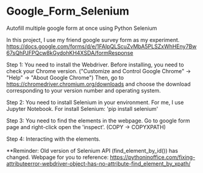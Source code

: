 # Google_Form_Selenium
Autofill multiple google form at once using Python Selenium

In this project, I use my friend google survey form as my experiment.
https://docs.google.com/forms/d/e/1FAIpQLScuZvMbA5PLSZxWhHEny7Bw67sQhPJFPQcw8kGydohKH4XSDA/formResponse

Step 1: You need to install the Webdriver. Before installing, you need to check your Chrome version. ("Customize and Control Google Chrome" -> "Help" -> "About Google Chrome")
Then, go to  https://chromedriver.chromium.org/downloads and choose the download corresponding to your version number and operating system.

Step 2: You need to install Selenium in your environment. For me, I use Jupyter Notebook. 
For install Selenium: 'pip install selenium'

Step 3: You need to find the elements in the webpage. Go to google form page and right-click open the 'inspect'. (COPY -> COPYXPATH)

Step 4: Interacting with the elements.

**Reminder: Old version of Selenium API (find_element_by_id()) has changed.
Webpage for you to reference: https://pythoninoffice.com/fixing-attributeerror-webdriver-object-has-no-attribute-find_element_by_xpath/
